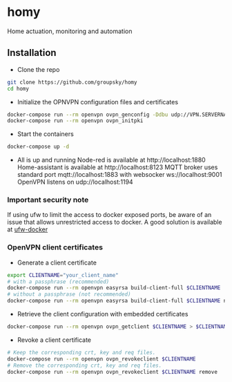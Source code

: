 # homy
Home actuation, monitoring and automation

## Installation

* Clone the repo

```bash
git clone https://github.com/groupsky/homy
cd homy
```

* Initialize the OPNVPN configuration files and certificates

```bash
docker-compose run --rm openvpn ovpn_genconfig -Ddbu udp://VPN.SERVERNAME.COM
docker-compose run --rm openvpn ovpn_initpki
```

* Start the containers

```bash
docker-compose up -d
```

* All is up and running
Node-red is available at http://localhost:1880
Home-assistant is available at http://localhost:8123
MQTT broker uses standard port mqtt://localhost:1883 with websocker ws://localhost:9001
OpenVPN listens on udp://localhost:1194

### Important security note

If using ufw to limit the access to docker exposed ports, be aware of an issue that allows unrestricted access to docker.
A good solution is available at [ufw-docker](https://github.com/chaifeng/ufw-docker)

### OpenVPN client certificates

* Generate a client certificate

```bash
export CLIENTNAME="your_client_name"
# with a passphrase (recommended)
docker-compose run --rm openvpn easyrsa build-client-full $CLIENTNAME
# without a passphrase (not recommended)
docker-compose run --rm openvpn easyrsa build-client-full $CLIENTNAME nopass
```

* Retrieve the client configuration with embedded certificates

```bash
docker-compose run --rm openvpn ovpn_getclient $CLIENTNAME > $CLIENTNAME.ovpn
```

* Revoke a client certificate

```bash
# Keep the corresponding crt, key and req files.
docker-compose run --rm openvpn ovpn_revokeclient $CLIENTNAME
# Remove the corresponding crt, key and req files.
docker-compose run --rm openvpn ovpn_revokeclient $CLIENTNAME remove
```
